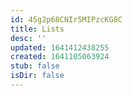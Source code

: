 ```yaml
---
id: 45g2p68CNIr5MIPzcKG8C
title: Lists
desc: ''
updated: 1641412438255
created: 1641105063924
stub: false
isDir: false
---
```


